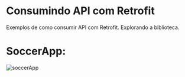 # Consumindo API com Retrofit
Exemplos de como consumir API com Retrofit. Explorando a biblioteca.
# SoccerApp:
![soccerApp](https://user-images.githubusercontent.com/7034344/74861987-0e304e00-532a-11ea-8382-cd114481cefb.png)
